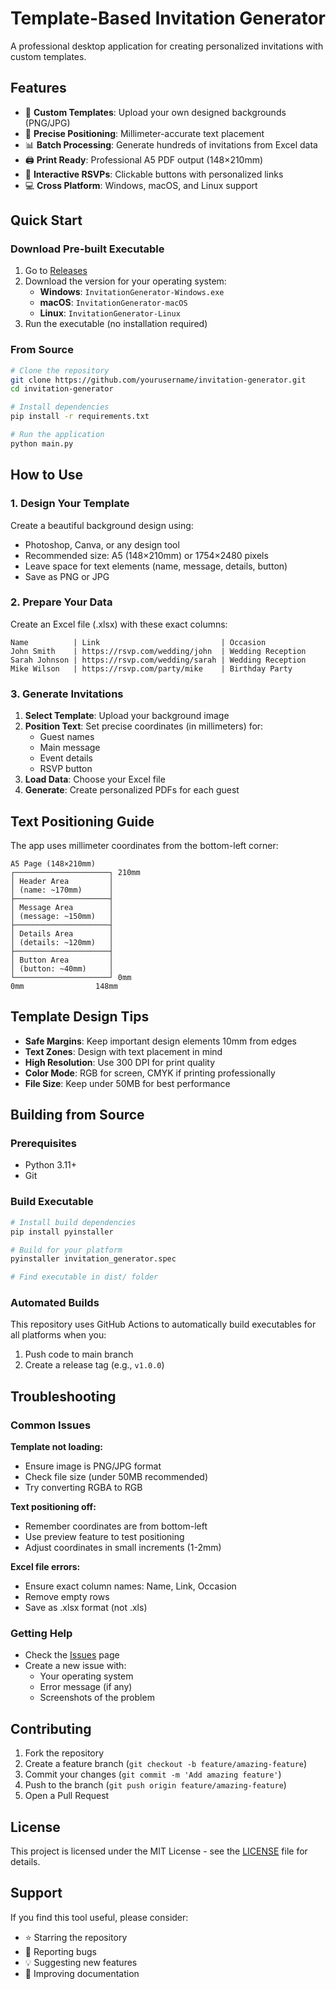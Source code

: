 # Template-Based Invitation Generator

A professional desktop application for creating personalized invitations with custom templates.

## Features

- 🎨 **Custom Templates**: Upload your own designed backgrounds (PNG/JPG)
- 📐 **Precise Positioning**: Millimeter-accurate text placement
- 📊 **Batch Processing**: Generate hundreds of invitations from Excel data
- 🖨️ **Print Ready**: Professional A5 PDF output (148×210mm)
- 🔗 **Interactive RSVPs**: Clickable buttons with personalized links
- 💻 **Cross Platform**: Windows, macOS, and Linux support

## Quick Start

### Download Pre-built Executable
1. Go to [Releases](../../releases)
2. Download the version for your operating system:
   - **Windows**: `InvitationGenerator-Windows.exe`
   - **macOS**: `InvitationGenerator-macOS`
   - **Linux**: `InvitationGenerator-Linux`
3. Run the executable (no installation required)

### From Source
```bash
# Clone the repository
git clone https://github.com/yourusername/invitation-generator.git
cd invitation-generator

# Install dependencies
pip install -r requirements.txt

# Run the application
python main.py
```

## How to Use

### 1. Design Your Template
Create a beautiful background design using:
- Photoshop, Canva, or any design tool
- Recommended size: A5 (148×210mm) or 1754×2480 pixels
- Leave space for text elements (name, message, details, button)
- Save as PNG or JPG

### 2. Prepare Your Data
Create an Excel file (.xlsx) with these exact columns:
```
Name          | Link                           | Occasion
John Smith    | https://rsvp.com/wedding/john  | Wedding Reception
Sarah Johnson | https://rsvp.com/wedding/sarah | Wedding Reception
Mike Wilson   | https://rsvp.com/party/mike    | Birthday Party
```

### 3. Generate Invitations
1. **Select Template**: Upload your background image
2. **Position Text**: Set precise coordinates (in millimeters) for:
   - Guest names
   - Main message
   - Event details
   - RSVP button
3. **Load Data**: Choose your Excel file
4. **Generate**: Create personalized PDFs for each guest

## Text Positioning Guide

The app uses millimeter coordinates from the bottom-left corner:

```
A5 Page (148×210mm)
┌─────────────────────┐ 210mm
│ Header Area         │
│ (name: ~170mm)      │
├─────────────────────┤
│ Message Area        │
│ (message: ~150mm)   │
├─────────────────────┤
│ Details Area        │
│ (details: ~120mm)   │
├─────────────────────┤
│ Button Area         │
│ (button: ~40mm)     │
└─────────────────────┘ 0mm
0mm                148mm
```

## Template Design Tips

- **Safe Margins**: Keep important design elements 10mm from edges
- **Text Zones**: Design with text placement in mind
- **High Resolution**: Use 300 DPI for print quality
- **Color Mode**: RGB for screen, CMYK if printing professionally
- **File Size**: Keep under 50MB for best performance

## Building from Source

### Prerequisites
- Python 3.11+
- Git

### Build Executable
```bash
# Install build dependencies
pip install pyinstaller

# Build for your platform
pyinstaller invitation_generator.spec

# Find executable in dist/ folder
```

### Automated Builds
This repository uses GitHub Actions to automatically build executables for all platforms when you:
1. Push code to main branch
2. Create a release tag (e.g., `v1.0.0`)

## Troubleshooting

### Common Issues

**Template not loading:**
- Ensure image is PNG/JPG format
- Check file size (under 50MB recommended)
- Try converting RGBA to RGB

**Text positioning off:**
- Remember coordinates are from bottom-left
- Use preview feature to test positioning
- Adjust coordinates in small increments (1-2mm)

**Excel file errors:**
- Ensure exact column names: Name, Link, Occasion
- Remove empty rows
- Save as .xlsx format (not .xls)

### Getting Help
- Check the [Issues](../../issues) page
- Create a new issue with:
  - Your operating system
  - Error message (if any)
  - Screenshots of the problem

## Contributing

1. Fork the repository
2. Create a feature branch (`git checkout -b feature/amazing-feature`)
3. Commit your changes (`git commit -m 'Add amazing feature'`)
4. Push to the branch (`git push origin feature/amazing-feature`)
5. Open a Pull Request

## License

This project is licensed under the MIT License - see the [LICENSE](LICENSE) file for details.

## Support

If you find this tool useful, please consider:
- ⭐ Starring the repository
- 🐛 Reporting bugs
- 💡 Suggesting new features
- 📖 Improving documentation
